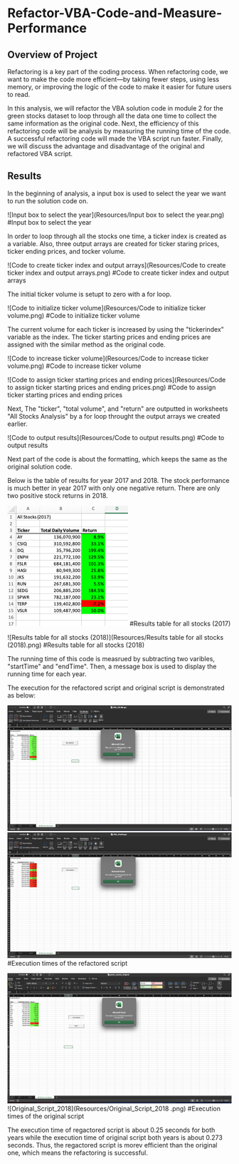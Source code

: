 # Refactor-VBA-Code-and-Measure-Performance


## Overview of Project

Refactoring is a key part of the coding process. When refactoring code, we want to make the code more efficient—by taking fewer steps, using less memory, or improving the logic of the code to make it easier for future users to read.

In this analysis, we will refactor the VBA solution code in module 2 for the green stocks dataset to loop through all the data one time to collect the same information as the original code. Next, the efficiency of this refactoring code will be analysis by measuring the running time of the code. A successful refactoring code will made the VBA script run faster. Finally, we will discuss the advantage and disadvantage of the original and refactored VBA script.


## Results

In the beginning of analysis, a input box is used to select the year we want to run the solution code on.


![Input box to select the year](Resources/Input box to select the year.png)
#Input box to select the year

In order to loop through all the stocks one time, a ticker index is created as a variable. Also, three output arrays are created for ticker staring prices, ticker ending prices, and tocker volume.


![Code to create ticker index and output arrays](Resources/Code to create ticker index and output arrays.png)
#Code to create ticker index and output arrays

The initial ticker volume is setupt to zero with a for loop.

![Code to initialize ticker volume](Resources/Code to initialize ticker volume.png)
#Code to initialize ticker volume


The current volume for each ticker is increased by using the "tickerindex" variable as the index. The ticker starting prices and ending prices are assigned with the similar method as the original code. 


![Code to increase ticker volume](Resources/Code to increase ticker volume.png)
#Code to increase ticker volume




![Code to assign ticker starting prices and ending prices](Resources/Code to assign ticker starting prices and ending prices.png)
#Code to assign ticker starting prices and ending prices


Next, The "ticker", "total volume", and "return" are outputted in worksheets "All Stocks Analysis" by a for loop throught the output arrays we created earlier. 



![Code to output results](Resources/Code to output results.png)
#Code to output results


Next part of the code is about the formatting, which keeps the same as the original solution code.


Below is the table of results for year 2017 and 2018. The stock performance is much better in year 2017 with only one negative return. There are only two positive stock returns in 2018. 



![Results_table_for_all_stocks(2017)](Resources/Results_table_for_all_stocks(2017).png)
#Results table for all stocks (2017)



![Results table for all stocks (2018)](Resources/Results table for all stocks (2018).png)
#Results table for all stocks (2018)


The running time of this code is measrued by subtracting two varibles, "startTime" and "endTime". Then, a message box is used to display the running time for each year. 

The execution for the refactored script and original script is demonstrated as below:



![VBA_Challenge_2017](Resources/VBA_Challenge_2017.png)
![VBA_Challenge_2018](Resources/VBA_Challenge_2018.png)
#Execution times of the refactored script

![Original_Script_2017](Resources/Original_Script_2017.png)
![Original_Script_2018](Resources/Original_Script_2018 .png)
#Execution times of the original script


The execution time of regactored script is about 0.25 seconds for both years while the execution time of original script both years is about 0.273 seconds. Thus, the regactored script is morev efficient than the original one, which means the refactoring is successful.


